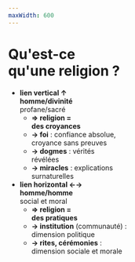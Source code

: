 ```yaml
---
maxWidth: 600
---
```

# Qu'est-ce <br> qu'une religion ? <!--fold-->
- **lien vertical ↑** <br> **homme/divinité** <br> profane/sacré <!--fold-->
  - **=> religion = <br> des croyances** <!--fold-->
  - **→ foi** : confiance absolue, <br> croyance sans preuves
  - **→ dogmes** : vérités <br> révélées
  - **→ miracles** : explications <br> surnaturelles
- **lien horizontal ←→** <br> **homme/homme** <br> social et moral  <!--fold--> 
  - **=> religion = <br> des pratiques** <!--fold-->
  - **→ institution** (communauté) : <br> dimension politique
  - **→ rites, cérémonies** : <br> dimension sociale et morale